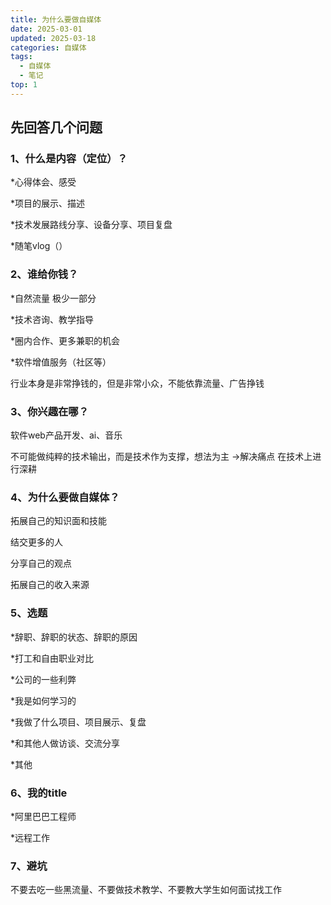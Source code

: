 ```yaml
---
title: 为什么要做自媒体
date: 2025-03-01
updated: 2025-03-18
categories: 自媒体
tags:
  - 自媒体
  - 笔记
top: 1
---
```


## 先回答几个问题

### 1、什么是内容（定位）？

*心得体会、感受

*项目的展示、描述

*技术发展路线分享、设备分享、项目复盘

*随笔vlog（）

### 2、谁给你钱？

*自然流量 极少一部分

*技术咨询、教学指导

*圈内合作、更多兼职的机会

*软件增值服务（社区等）

行业本身是非常挣钱的，但是非常小众，不能依靠流量、广告挣钱

### 3、你兴趣在哪？

软件web产品开发、ai、音乐

不可能做纯粹的技术输出，而是技术作为支撑，想法为主 ->解决痛点 在技术上进行深耕

### 4、为什么要做自媒体？

拓展自己的知识面和技能

结交更多的人

分享自己的观点

拓展自己的收入来源

### 5、选题

*辞职、辞职的状态、辞职的原因

*打工和自由职业对比

*公司的一些利弊

 *我是如何学习的

*我做了什么项目、项目展示、复盘

*和其他人做访谈、交流分享

*其他

### 6、我的title

*阿里巴巴工程师

*远程工作

### 7、避坑

不要去吃一些黑流量、不要做技术教学、不要教大学生如何面试找工作
